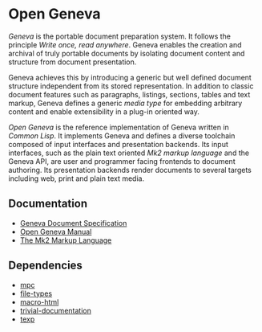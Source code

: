 # Open Geneva

*Geneva* is the portable document preparation system. It follows the
principle *Write once, read anywhere*. Geneva enables the creation and
archival of truly portable documents by isolating document content and
structure from document presentation.

Geneva achieves this by introducing a generic but well defined document
structure independent from its stored representation. In addition to
classic document features such as paragraphs, listings, sections, tables
and text markup, Geneva defines a generic *media type* for embedding
arbitrary content and enable extensibility in a plug-in oriented way.

*Open Geneva* is the reference implementation of Geneva written in
*Common Lisp*. It implements Geneva and defines a diverse toolchain
composed of input interfaces and presentation backends. Its input
interfaces, such as the plain text oriented *Mk2 markup language* and the
Geneva API, are user and programmer facing frontends to document
authoring. Its presentation backends render documents to several targets
including web, print and plain text media.


## Documentation

 * [Geneva Document Specification](http://inters.co/geneva/geneva-document.html)
 * [Open Geneva Manual](http://inters.co/geneva/open-geneva.html)
 * [The Mk2 Markup Language](http://inters.co/geneva/mk2.html)

## Dependencies

 * [mpc](https://github.com/eugeneia/mpc)
 * [file-types](https://github.com/eugeneia/file-types)
 * [macro-html](https://github.com/eugeneia/macro-html)
 * [trivial-documentation](https://github.com/eugeneia/trivial-documentation)
 * [texp](https://github.com/eugeneia/texp)
